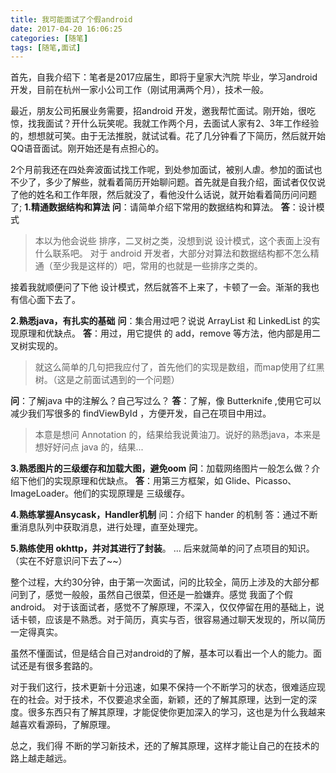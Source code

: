 ```yaml
---
title: 我可能面试了个假android
date: 2017-04-20 16:06:25
categories: [随笔]
tags: [随笔,面试]
---
```


首先，自我介绍下：笔者是2017应届生，即将于皇家大汽院 毕业，学习android 开发，目前在杭州一家小公司工作（刚试用满两个月），技术一般。<!--more -->

最近，朋友公司拓展业务需要，招android 开发，邀我帮忙面试。刚开始，很吃惊，找我面试？开什么玩笑呢。我就工作两个月，去面试人家有2、3年工作经验的，想想就可笑。由于无法推脱，就试试看。花了几分钟看了下简历，然后就开始QQ语音面试。刚开始还是有点担心的。

2个月前我还在四处奔波面试找工作呢，到处参加面试，被别人虐。参加的面试也不少了，多少了解些，就看着简历开始聊问题。首先就是自我介绍，面试者仅仅说了他的姓名和工作年限，然后就没了，看他没什么话说，就开始看着简历问问题了;
**1.精通数据结构和算法**
**问**：请简单介绍下常用的数据结构和算法。
**答**：设计模式

>本以为他会说些 排序，二叉树之类，没想到说 设计模式，这个表面上没有什么联系吧。 对于 android 开发者，大部分对算法和数据结构都不怎么精通（至少我是这样的）吧，常用的也就是一些排序之类的。

接着我就顺便问了下他 设计模式，然后就答不上来了，卡顿了一会。渐渐的我也有信心面下去了。

**2.熟悉java，有扎实的基础**
**问**：集合用过吧？说说 ArrayList 和 LinkedList 的实现原理和优缺点。
**答**：用过，用它提供 的 add，remove 等方法，他内部是用二叉树实现的。

> 就这么简单的几句把我应付了，首先他们的实现是数组，而map使用了红黑树。（这是之前面试遇到的一个问题）

**问**：了解java 中的注解么？自己写过么？
**答**：了解，像 Butterknife ,使用它可以减少我们写很多的 findViewById ，方便开发，自己在项目中用过。

> 本意是想问 Annotation 的，结果给我说黄油刀。说好的熟悉java，本来是想好好问点 java 的，结果...

**3.熟悉图片的三级缓存和加载大图，避免oom**
**问**：加载网络图片一般怎么做？介绍下他们的实现原理和优缺点。
**答**：用第三方框架，如 Glide、Picasso、ImageLoader。他们的实现原理是 三级缓存。

**4.熟练掌握Ansycask，Handler机制**
问：介绍下 hander 的机制
答：通过不断重消息队列中获取消息，进行处理，直至处理完。

**5.熟练使用 okhttp，并对其进行了封装**。
...
后来就简单的问了点项目的知识。（实在不好意识问下去了~~）

整个过程，大约30分钟，由于第一次面试，问的比较全，简历上涉及的大部分都问到了，感觉一般般，虽然自己很菜，但还是一脸嫌弃。感觉 我面了个假android。
对于该面试者，感觉不了解原理，不深入，仅仅停留在用的基础上，说话卡顿，应该是不熟悉。对于简历，真实与否，很容易通过聊天发现的，所以简历一定得真实。

虽然不懂面试，但是结合自己对android的了解，基本可以看出一个人的能力。面试还是有很多套路的。

对于我们这行，技术更新十分迅速，如果不保持一个不断学习的状态，很难适应现在的社会。对于技术，不仅要追求全面，新颖，还的了解其原理，达到一定的深度。很多东西只有了解其原理，才能促使你更加深入的学习，这也是为什么我越来越喜欢看源码，了解原理。

总之，我们得 不断的学习新技术，还的了解其原理，这样才能让自己的在技术的路上越走越远。








